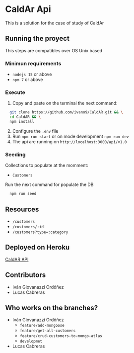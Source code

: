 # CaldAr Api

This is a solution for the case of study of CaldAr

## Running the proyect

This steps are compatibles over OS Unix based

### Minimun requirements

* `nodejs 15` or above
* `npm 7` or above

### Execute

1. Copy and paste on the terminal the next command:

```bash
  git clone https://github.com/ivano9/CaldAR.git && \
  cd CaldAR && \
  npm install
```

2. Configure the `.env` file
3. Run `npm run start` or on mode development `npm run dev`
4. The api are running on `http://localhost:3000/api/v1.0`

### Seeding

Collections to populate at the momment:

* `Customers`

Run the next command for populate the DB

```bash
  npm run seed
```

## Resources

* `/customers`
* `/customers/:id`
* `/customers?type=:category`

## Deployed on Heroku

[CaldAR API](https://caldarapi.herokuapp.com/api/v1.0/customers)

## Contributors

* Iván Giovanazzi Ordóñez
* Lucas Cabreras

## Who works on the branches?

* Iván Giovanazzi Ordóñez
  * `feature/add-mongoose`
  * `feature/get-all-customers`
  * `feature/crud-customers-to-mongo-atlas`
  * `developmet`
* Lucas Cabreras

